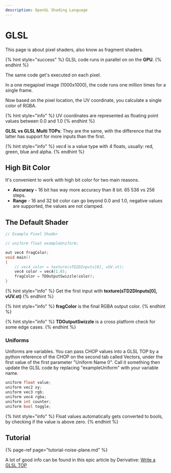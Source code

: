 ```yaml
---
description: OpenGL Shading Language
---
```


# GLSL

This page is about pixel shaders, also know as fragment shaders.

{% hint style="success" %}
GLSL code runs in parallel on on the **GPU**.
{% endhint %}

The same code get's executed on each pixel.

In a one megapixel image \(1000x1000\), the code runs one million times for a single frame.

Now based on the pixel location, the UV coordinate, you calculate a single color of RGBA.

{% hint style="info" %}
UV coordinates are represented as floating point values between 0.0 and 1.0
{% endhint %}

**GLSL vs GLSL Multi TOPs**: They are the same, with the difference that the latter has support for more inputs than the first.

{% hint style="info" %}
_vec4_ is a value type with 4 floats, usually: red, green, blue and alpha.
{% endhint %}

## High Bit Color

It's convenient to work with high bit color for two main reasons.

* **Accuracy -** 16 bit has way more accuracy than 8 bit. 65 536 vs 256 steps.
* **Range** - 16 and 32 bit color can go beyond 0.0 and 1.0, negative values are supported, the values are not clamped.

## The Default Shader

```c
// Example Pixel Shader

// uniform float exampleUniform;

out vec4 fragColor;
void main()
{
	// vec4 color = texture(sTD2DInputs[0], vUV.st);
	vec4 color = vec4(1.0);
	fragColor = TDOutputSwizzle(color);
}

```

{% hint style="info" %}
Get the first input with **texture\(sTD2DInputs\[0\], vUV.st\)**
{% endhint %}

{% hint style="info" %}
**fragColor** is the final RGBA output color.
{% endhint %}

{% hint style="info" %}
**TDOutputSwizzle** is a cross platform check for some edge cases.
{% endhint %}

### **Uniforms**

Uniforms are variables. You can pass CHOP values into a GLSL TOP by a python reference of the CHOP on the second tab called Vectors, under the first value of the first parameter "Uniform Name 0". Call it something then update the GLSL code by replacing "exampleUniform" with your variable name.

```c
uniform float value;
uniform vec2 xy;
uniform vec3 rgb;
uniform vec4 rgba;
uniform int counter;
uniform bool toggle;
```

{% hint style="info" %}
Float values automatically gets converted to bools,  
by checking if the value is above zero.
{% endhint %}

## Tutorial

{% page-ref page="tutorial-noise-plane.md" %}

A lot of good info can be found in this epic article by Derivative: [Write a GLSL TOP](https://docs.derivative.ca/Write_a_GLSL_TOP)

